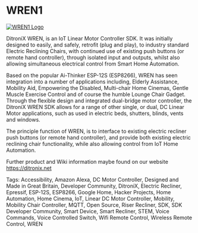 # WREN1

[![WREN1 Logo](https://ditronix.net/wp-content/uploads/2020/08/WREN-Smart-Device-Banner-0x0.jpg)](https://ditronix.net/)

DitroniX WREN, is an IoT Linear Motor Controller SDK.  It was initially designed to easily, and safely, retrofit (plug and play), to industry standard Electric Reclining Chairs, with continued use of existing push buttons (or remote hand controller), through isolated input and outputs, whilst also allowing simultaneous electrical control from Smart Home Automation.

Based on the popular Ai-Thinker ESP-12S (ESP8266), WREN has seen integration into a number of applications including, Elderly Assistance, Mobility Aid, Empowering the Disabled, Multi-chair Home Cinemas, Gentle Muscle Exercise Control and of course the humble Lounge Chair Gadget.  Through the flexible design and integrated dual-bridge motor controller, the DitroniX WREN SDK allows for a range of other single, or dual, DC Linear Motor applications, such as used in electric beds, shutters, blinds, vents and windows.

The principle function of WREN, is to interface to existing electric recliner push buttons (or remote hand controller), and provide both existing electric reclining chair functionality, while also allowing control from IoT Home Automation.

Further product and Wiki information maybe found on our website https://ditronix.net

Tags: Accessibility, Amazon Alexa, DC Motor Controller, Designed and Made in Great Britain, Developer Community, DitroniX, Electric Recliner, Epressif, ESP-12S, ESP8266, Google Home, Hacker Projects, Home Automation, Home Cinema, IoT, Linear DC Motor Controller, Mobility, Mobility Chair Controller, MQTT, Open Source, Riser Recliner, SDK, SDK Developer Community, Smart Device, Smart Recliner, STEM, Voice Commands, Voice Controlled Switch, Wifi Remote Control, Wireless Remote Control, WREN
